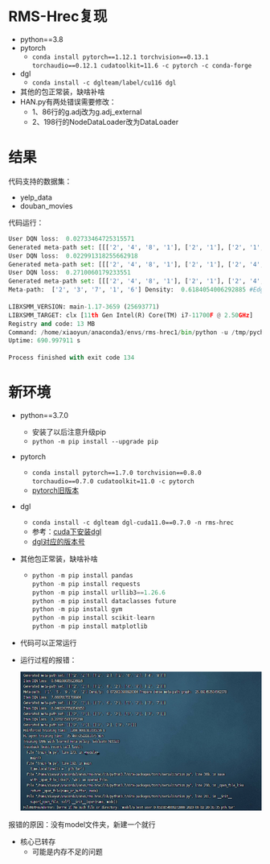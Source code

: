 # RMS-Hrec复现

- python==3.8
- pytorch
  - `conda install pytorch==1.12.1 torchvision==0.13.1 torchaudio==0.12.1 cudatoolkit=11.6 -c pytorch -c conda-forge`
- dgl
  - `conda install -c dglteam/label/cu116 dgl`
- 其他的包正常装，缺啥补啥
- HAN.py有两处错误需要修改：
  - 1、86行的g.adj改为g.adj_external
  - 2、198行的NodeDataLoader改为DataLoader



# 结果

代码支持的数据集：

- yelp_data
- douban_movies

代码运行：

```python
User DQN loss:  0.02733464725315571
Generated meta-path set: [[['2', '4', '8', '1'], ['2', '1'], ['2', '1', '6']], [['1', '2']]]
User DQN loss:  0.022991318255662918
Generated meta-path set: [[['2', '4', '8', '1'], ['2', '1'], ['2', '4', '8', '1', '6'], ['2', '1', '6']], [['1', '2']]]
User DQN loss:  0.2710060179233551
Generated meta-path set: [[['2', '4', '8', '1'], ['2', '1'], ['2', '4', '8', '1', '6'], ['2', '1', '6']], [['1', '2']]]
Meta-path:  ['2', '3', '7', '1', '6'] Density:  0.6184054006292885 #Edges:  162390000 

LIBXSMM_VERSION: main-1.17-3659 (25693771)
LIBXSMM_TARGET: clx [11th Gen Intel(R) Core(TM) i7-11700F @ 2.50GHz]
Registry and code: 13 MB
Command: /home/xiaoyun/anaconda3/envs/rms-hrec1/bin/python -u /tmp/pycharm_project_165/train_fm.py --data_name yelp_data --episode 2000 
Uptime: 690.997911 s

Process finished with exit code 134
```





# 新环境

- python==3.7.0

  - 安装了以后注意升级pip
  - `python -m pip install --upgrade pip`

- pytorch

  - `conda install pytorch==1.7.0 torchvision==0.8.0 torchaudio==0.7.0 cudatoolkit=11.0 -c pytorch`
  - [pytorch旧版本](https://pytorch.org/get-started/previous-versions/)

- dgl

  - `conda install -c dglteam dgl-cuda11.0==0.7.0 -n rms-hrec`
  - 参考：[cuda下安装dgl](https://blog.csdn.net/qq_30049011/article/details/120763171)
  - [dgl对应的版本号](https://conda.anaconda.org/dglteam/linux-64)

- 其他包正常装，缺啥补啥

  - ```python
    python -m pip install pandas
    python -m pip install requests
    python -m pip install urllib3==1.26.6
    python -m pip install dataclasses future
    python -m pip install gym
    python -m pip install scikit-learn
    python -m pip install matplotlib
    ```

- 代码可以正常运行

- 运行过程的报错：

  ![image-20230902220242571](https://raw.githubusercontent.com/lqyspace/mypic/master/PicBed/202309022202725.png)

报错的原因：没有model文件夹，新建一个就行

- 核心已转存
  - 可能是内存不足的问题
